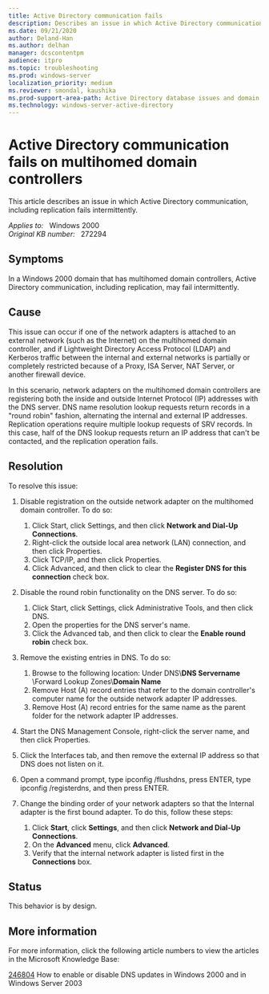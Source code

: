 ```yaml
---
title: Active Directory communication fails
description: Describes an issue in which Active Directory communication, including replication fails intermittently.
ms.date: 09/21/2020
author: Deland-Han
ms.author: delhan
manager: dcscontentpm
audience: itpro
ms.topic: troubleshooting
ms.prod: windows-server
localization_priority: medium
ms.reviewer: smondal, kaushika
ms.prod-support-area-path: Active Directory database issues and domain controller boot failures
ms.technology: windows-server-active-directory
---
```

# Active Directory communication fails on multihomed domain controllers

This article describes an issue in which Active Directory communication, including replication fails intermittently.

_Applies to:_ &nbsp; Windows 2000  
_Original KB number:_ &nbsp; 272294

## Symptoms

In a Windows 2000 domain that has multihomed domain controllers, Active Directory communication, including replication, may fail intermittently.

## Cause

This issue can occur if one of the network adapters is attached to an external network (such as the Internet) on the multihomed domain controller, and if Lightweight Directory Access Protocol (LDAP) and Kerberos traffic between the internal and external networks is partially or completely restricted because of a Proxy, ISA Server, NAT Server, or another firewall device.

In this scenario, network adapters on the multihomed domain controllers are registering both the inside and outside Internet Protocol (IP) addresses with the DNS server. DNS name resolution lookup requests return records in a "round robin" fashion, alternating the internal and external IP addresses. Replication operations require multiple lookup requests of SRV records. In this case, half of the DNS lookup requests return an IP address that can't be contacted, and the replication operation fails.

## Resolution

To resolve this issue:

1. Disable registration on the outside network adapter on the multihomed domain controller. To do so:  

      1. Click Start, click Settings, and then click **Network and Dial-Up Connections**.
      2. Right-click the outside local area network (LAN) connection, and then click Properties.
      3. Click TCP/IP, and then click Properties.
      4. Click Advanced, and then click to clear the **Register DNS for this connection** check box.  

2. Disable the round robin functionality on the DNS server. To do so:  

      1. Click Start, click Settings, click Administrative Tools, and then click DNS.
      2. Open the properties for the DNS server's name.
      3. Click the Advanced tab, and then click to clear the **Enable round robin** check box.  

3. Remove the existing entries in DNS. To do so:  

      1. Browse to the following location: Under DNS\\**DNS Servername** \Forward Lookup Zones\\**Domain Name**  
      2. Remove Host (A) record entries that refer to the domain controller's computer name for the outside network adapter IP addresses.
      3. Remove Host (A) record entries for the same name as the parent folder for the network adapter IP addresses.  

4. Start the DNS Management Console, right-click the server name, and then click Properties.
5. Click the Interfaces tab, and then remove the external IP address so that DNS does not listen on it.
6. Open a command prompt, type ipconfig /flushdns, press ENTER, type ipconfig /registerdns, and then press ENTER.
7. Change the binding order of your network adapters so that the Internal adapter is the first bound adapter. To do this, follow these steps:  

      1. Click **Start**, click **Settings**, and then click **Network and Dial-Up Connections**.
      2. On the **Advanced** menu, click **Advanced**.
      3. Verify that the internal network adapter is listed first in the **Connections** box.

## Status

This behavior is by design.  

## More information

For more information, click the following article numbers to view the articles in the Microsoft Knowledge Base:

[246804](https://support.microsoft.com/help/246804) How to enable or disable DNS updates in Windows 2000 and in Windows Server 2003
